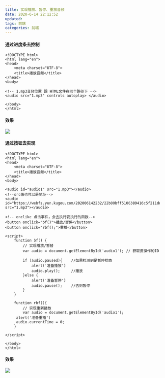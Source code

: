 ```yaml
---
title: 实现播放、暂停、重放音频
date: 2020-6-14 22:12:52
updated: 
tags: 前端
categories: 前端
---
```


#### 通过进度条去控制

    <!DOCTYPE html>
    <html lang="en">
    <head>
        <meta charset="UTF-8">
        <title>播放音频</title>
    </head>
    <body>
    
    <!-- 1.mp3音频位置 跟 HTML文件在同个路径下 -->
    <audio src="1.mp3" controls autoplay> </audio>
    
    </body>
    </html>

#### 效果
![](1.png)

#### 通过按钮去实现

    <!DOCTYPE html>
    <html lang="en">
    <head>
        <meta charset="UTF-8">
        <title>播放音频</title>
    </head>
    <body>
    
    <audio id="audio1" src="1.mp3"></audio>
    <!--src值也可以是地址-->
    <audio id="https://webfs.yun.kugou.com/202006142232/22b00bff5106389416c5f211dd260252/G196/M05/0E/1F/pJQEAF5tHuSAQEjQAE1WSP1cvro534.mp3" src="1.mp3"></audio>
    
    <!-- onclikc 点击事件，会去执行要执行的函数-->
    <button onclick="bf()">播放/暂停</button>
    <button onclick="rbf();">重播</button>
    
    <script>
        function bf() {
            // 实现播放/暂替
            var audio = document.getElementById('audio1'); // 获取要操作的ID
    
            if (audio.paused){    //如果检测到是暂停状态
                alert('准备播放')
                audio.play();     //播放
            }else {
                alert('准备暂停')
                audio.pause();    //否则暂停
            }
        }
    
        function rbf(){
            // 实现重新播放
            var audio = document.getElementById('audio1');
         alert('准备重播')
         audio.currentTime = 0;
        }
    
    </script>
    
    </body>
    </html>

#### 效果
![](2.png)